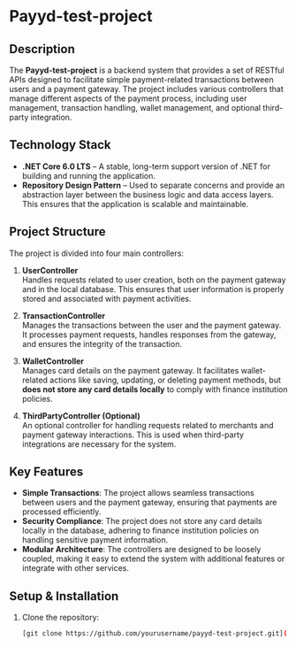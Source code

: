 # Payyd-test-project

## Description

The **Payyd-test-project** is a backend system that provides a set of RESTful APIs designed to facilitate simple payment-related transactions between users and a payment gateway. The project includes various controllers that manage different aspects of the payment process, including user management, transaction handling, wallet management, and optional third-party integration.

## Technology Stack

- **.NET Core 6.0 LTS** – A stable, long-term support version of .NET for building and running the application.
- **Repository Design Pattern** – Used to separate concerns and provide an abstraction layer between the business logic and data access layers. This ensures that the application is scalable and maintainable.

## Project Structure

The project is divided into four main controllers:

1. **UserController**  
   Handles requests related to user creation, both on the payment gateway and in the local database. This ensures that user information is properly stored and associated with payment activities.

2. **TransactionController**  
   Manages the transactions between the user and the payment gateway. It processes payment requests, handles responses from the gateway, and ensures the integrity of the transaction.

3. **WalletController**  
   Manages card details on the payment gateway. It facilitates wallet-related actions like saving, updating, or deleting payment methods, but **does not store any card details locally** to comply with finance institution policies.

4. **ThirdPartyController (Optional)**  
   An optional controller for handling requests related to merchants and payment gateway interactions. This is used when third-party integrations are necessary for the system.

## Key Features

- **Simple Transactions**: The project allows seamless transactions between users and the payment gateway, ensuring that payments are processed efficiently.
- **Security Compliance**: The project does not store any card details locally in the database, adhering to finance institution policies on handling sensitive payment information.
- **Modular Architecture**: The controllers are designed to be loosely coupled, making it easy to extend the system with additional features or integrate with other services.
  
## Setup & Installation

1. Clone the repository:
   ```bash
   [git clone https://github.com/yourusername/payyd-test-project.git](https://github.com/jnair7291/payyd-test.git)
